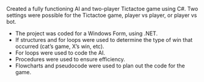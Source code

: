 Created a fully functioning AI and two-player Tictactoe game using C#. 
Two settings were possible for the Tictactoe game, player vs player, or player vs bot. 
- The project was coded for a Windows Form, using .NET. 
- If structures and for loops were used to determine the type of win that occurred (cat’s game, X’s win, etc). 
- For loops were used to code the AI. 
- Procedures were used to ensure efficiency. 
- Flowcharts and pseudocode were used to plan out the code for the game.
